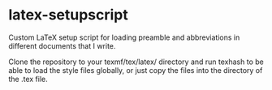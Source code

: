 latex-setupscript
=================

Custom LaTeX setup script for loading preamble and abbreviations in different documents that I write.

Clone the repository to your texmf/tex/latex/ directory and run texhash to be able to load the style files globally, or just copy the files into the directory of the .tex file.
